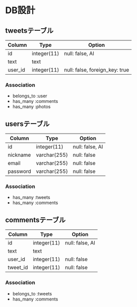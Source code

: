 # DB設計

## tweetsテーブル
|Column|Type|Option|
|------|----|------|
|id|integer(11)|null: false, AI|
|text|text||
|user_id|integer(11)|null: false, foreign_key: true|

### Association
- belongs_to :user
- has_many :comments
- has_many :photos

## usersテーブル
|Column|Type|Option|
|------|----|------|
|id|integer(11)|null: false, AI|
|nickname|varchar(255)|null: false|
|email|varchar(255)|null: false|
|password|varchar(255)|null: false|

### Association
- has_many :tweets
- has_many :comments

## commentsテーブル
|Column|Type|Option|
|------|----|------|
|id|integer(11)|null: false, AI|
|text|text||
|user_id|integer(11)|null: false|
|tweet_id|integer(11)|null: false|

### Association
- belongs_to :tweets
- has_many :comments
